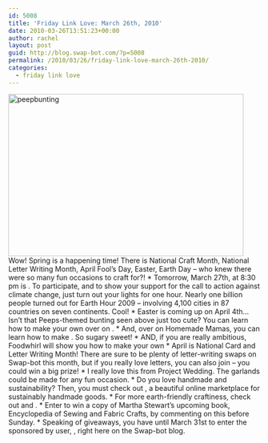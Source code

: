 ```yaml
---
id: 5008
title: 'Friday Link Love: March 26th, 2010'
date: 2010-03-26T13:51:23+00:00
author: rachel
layout: post
guid: http://blog.swap-bot.com/?p=5008
permalink: /2010/03/26/friday-link-love-march-26th-2010/
categories:
  - friday link love
---
```

 

<div style="opacity: 0; position: absolute; left:-3344px;">
  
</div><div style="opacity: 0; position: absolute; left:-3900px;">
  <div style="opacity: 0; position: absolute; left:-3803px;">
    
  </div></p>
</div><div style="opacity: 0; position: absolute; left:-2687px;">
  <div style="opacity: 0; position: absolute; left:-2226px;">
    
  </div></p>
</div>  <img src="http://blog.swap-bot.com/wp-content/uploads/2010/03/peepbunting.jpg" alt="peepbunting" title="peepbunting" width="470" height="324" class="aligncenter size-full wp-image-5009" /></a>Wow! Spring is a happening time! There is National Craft Month, National Letter Writing Month, April Fool&#8217;s Day, Easter, Earth Day &#8211; who knew there were so many fun occasions to craft for?!  * Tomorrow, March 27th, at 8:30 pm is . To participate, and to show your support for the call to action against climate change, just turn out your lights for one hour. Nearly one billion people turned out for Earth Hour 2009 – involving 4,100 cities in 87 countries on seven continents. Cool!  * Easter is coming up on April 4th&#8230; Isn&#8217;t that Peeps-themed bunting seen above just too cute? You can learn how to make your own over on .  * And, over on Homemade Mamas, you can learn how to make . So sugary sweet!  * AND, if you are really ambitious, Foodwhirl will show you how to make your own   * April is National Card and Letter Writing Month! There are sure to be plenty of letter-writing swaps on Swap-bot this month, but if you really love letters, you can also join &#8211; you could win a big prize!  * I really love this from Project Wedding. The garlands could be made for any fun occasion.  * Do you love handmade and sustainability? Then, you must check out , a beautiful online marketplace for sustainably handmade goods.  * For more earth-friendly craftiness, check out and .  * Enter to win a copy of Martha Stewart&#8217;s upcoming book, Encyclopedia of Sewing and Fabric Crafts, by commenting on this before Sunday.   * Speaking of giveaways, you have until March 31st to enter the sponsored by user, , right here on the Swap-bot blog.